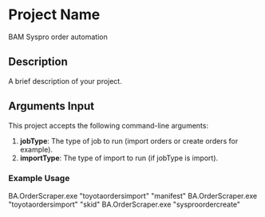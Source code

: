 ﻿# Project Name
BAM Syspro order automation

## Description
A brief description of your project.

## Arguments Input
This project accepts the following command-line arguments:

1. **jobType**: The type of job to run (import orders or create orders for example).
2. **importType**: The type of import to run (if jobType is import).

### Example Usage
BA.OrderScraper.exe "toyotaordersimport" "manifest"
BA.OrderScraper.exe "toyotaordersimport" "skid"
BA.OrderScraper.exe "sysproordercreate"